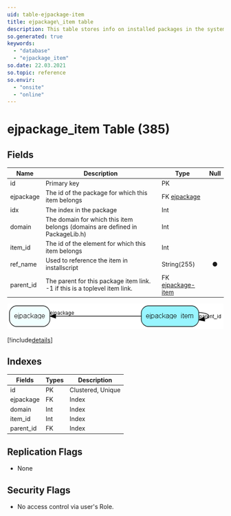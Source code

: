 ```yaml
---
uid: table-ejpackage-item
title: ejpackage\_item table
description: This table stores info on installed packages in the system
so.generated: true
keywords:
  - "database"
  - "ejpackage_item"
so.date: 22.03.2021
so.topic: reference
so.envir:
  - "onsite"
  - "online"
---
```


# ejpackage\_item Table (385)

## Fields

| Name | Description | Type | Null |
|------|-------------|------|:----:|
|id|Primary key|PK| |
|ejpackage|The id of the package for which this item belongs|FK [ejpackage](ejpackage.md)| |
|idx|The index in the package|Int| |
|domain|The domain for which this item belongs (domains are defined in PackageLib.h)|Int| |
|item\_id|The id of the element for which this item belongs|Int| |
|ref\_name|Used to reference the item in installscript|String(255)|&#x25CF;|
|parent\_id|The parent for this package item link. -1 if this is a toplevel item link.|FK [ejpackage-item](ejpackage-item.md)| |


![ejpackage_item table relationship diagram](./media/ejpackage_item.png)

[!include[details](./includes/ejpackage-item.md)]

## Indexes

| Fields | Types | Description |
|--------|-------|-------------|
|id |PK |Clustered, Unique |
|ejpackage |FK |Index |
|domain |Int |Index |
|item\_id |Int |Index |
|parent\_id |FK |Index |

## Replication Flags

* None

## Security Flags

* No access control via user's Role.

